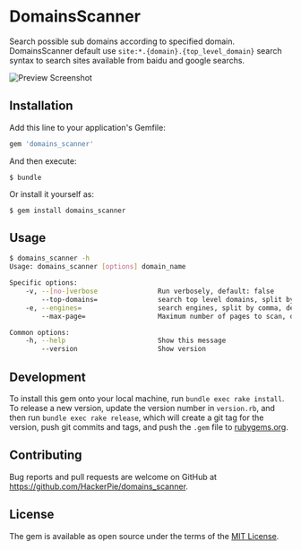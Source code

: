 # DomainsScanner

Search possible sub domains according to specified domain. DomainsScanner default use `site:*.{domain}.{top_level_domain}` search syntax to search sites available from baidu and google searchs.

![Preview Screenshot](./docs/images/preview.png)

## Installation

Add this line to your application's Gemfile:

```ruby
gem 'domains_scanner'
```

And then execute:

    $ bundle

Or install it yourself as:

    $ gem install domains_scanner

## Usage

```sh
$ domains_scanner -h
Usage: domains_scanner [options] domain_name

Specific options:
    -v, --[no-]verbose               Run verbosely, default: false
        --top-domains=               search top level domains, split by comma, default: ["com", "cn", "com.cn", "net", "org", "ltd", "cc", "mobi", "live", "io", "co", "me", "hk"]
    -e, --engines=                   search engines, split by comma, default: [google, baidu]
        --max-page=                  Maximum number of pages to scan, default: 20

Common options:
    -h, --help                       Show this message
        --version                    Show version
```

## Development

To install this gem onto your local machine, run `bundle exec rake install`. To release a new version, update the version number in `version.rb`, and then run `bundle exec rake release`, which will create a git tag for the version, push git commits and tags, and push the `.gem` file to [rubygems.org](https://rubygems.org).

## Contributing

Bug reports and pull requests are welcome on GitHub at https://github.com/HackerPie/domains_scanner.


## License

The gem is available as open source under the terms of the [MIT License](http://opensource.org/licenses/MIT).

